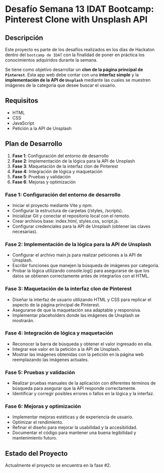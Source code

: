 # Desafío Semana 13 IDAT Bootcamp: Pinterest Clone with Unsplash API

## Descripción

Este proyecto es parte de los desafíos realizados en los días de Hackaton dentro del `bootcamp de IDAT` con la finalidad de poner en práctica los conocimientos adquiridos durante la semana.

Se tiene como objetivo desarrollar un **clon de la página principal de `Pinterest`**.
Esta app web debe contar con una **interfaz simple** y la **implementación de la API de `Unsplash`** mediante las cuales se muestren imágenes de la categoria que desee buscar el usuario.

## Requisitos

- HTML
- CSS
- JavaScript
- Petición a la API de Unsplash

## Plan de Desarrollo

1. **Fase 1**: Configuración del entorno de desarrollo
2. **Fase 2**: Implementación de la lógica para la API de Unsplash
3. **Fase 3**: Maquetación de la interfaz clon de Pinterest
4. **Fase 4**: Integración de lógica y maquetación
5. **Fase 5**: Pruebas y validación
6. **Fase 6**: Mejoras y optimización

### Fase 1: Configuración del entorno de desarrollo

- Iniciar el proyecto mediante Vite y npm.
- Configurar la estructura de carpetas (/styles, /scripts).
- Inicializar Git y conectar el repositorio local con el remoto.
- Crear archivos base: index.html, styles.css, script.js.
- Configurar credenciales para la API de Unsplash (obtener las claves necesarias).

### Fase 2: Implementación de la lógica para la API de Unsplash

- Configurar el archivo main.js para realizar peticiones a la API de Unsplash.
- Escribir funciones que manejen la búsqueda de imágenes por categoría.
- Probar la lógica utilizando console.log() para asegurarse de que los datos se obtienen correctamente antes de integrarlos con el HTML.

### Fase 3: Maquetación de la interfaz clon de Pinterest

- Diseñar la interfaz de usuario utilizando HTML y CSS para replicar el aspecto de la página principal de Pinterest.
- Asegurarse de que la maquetación sea adaptable y responsiva.
- Implementar placeholders donde las imágenes de Unsplash se mostrarán.

### Fase 4: Integración de lógica y maquetación

- Reconocer la barra de búsqueda y obtener el valor ingresado en ella.
- Integrar ese valor en la petición a la API de Unsplash.
- Mostrar las imágenes obtenidas con la petición en la página web reemplazando las imágenes actuales.

### Fase 5: Pruebas y validación

- Realizar pruebas manuales de la aplicación con diferentes términos de búsqueda para asegurar que la API responde correctamente.
- Identificar y corregir posibles errores o fallos en la lógica y la interfaz.

### Fase 6: Mejoras y optimización

- Implementar mejoras estéticas y de experiencia de usuario.
- Optimizar el rendimiento.
- Refinar el diseño para mejorar la usabilidad y la accesibilidad.
- Documentar el código para mantener una buena legibilidad y mantenimiento futuro.

## Estado del Proyecto

Actualmente el proyecto se encuentra en la fase #2.
